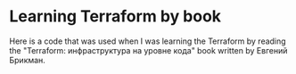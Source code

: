 # Learning Terraform by book
Here is a code that was used when I was learning the Terraform by reading the "Terraform: инфраструктура на уровне кода" book written by Евгений Брикман.

